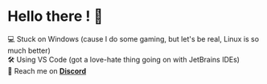# Hello there ! 👋
💻 Stuck on Windows (cause I do some gaming, but let's be real, Linux is so much better)<br>
🛠️ Using VS Code (got a love-hate thing going on with JetBrains IDEs)<br>
💬 Reach me on **[Discord](http://discord.com/users/1087664832863547493)**<br>

<!---
## Stats
![Anurag's github stats](https://github-readme-stats.vercel.app/api?username=firminunderscore&show_icons=true&count_private=true&bg_color=ffffff,F9F9F9)
![Top Langs](https://github-readme-stats.vercel.app/api/top-langs/?username=firminunderscore)
--->
